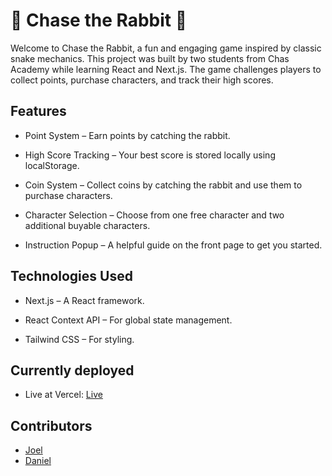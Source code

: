 
# 🐇 Chase the Rabbit 🐉

Welcome to Chase the Rabbit, a fun and engaging game inspired by classic snake mechanics. This project was built by two students from Chas Academy while learning React and Next.js. The game challenges players to collect points, purchase characters, and track their high scores.

## Features

- Point System – Earn points by catching the rabbit.

- High Score Tracking – Your best score is stored locally using localStorage.

- Coin System – Collect coins by catching the rabbit and use them to purchase characters.

- Character Selection – Choose from one free character and two additional buyable characters.

- Instruction Popup – A helpful guide on the front page to get you started.

## Technologies Used

- Next.js – A React framework.

- React Context API – For global state management.

- Tailwind CSS – For styling.
  
## Currently deployed
- Live at Vercel: <a href="https://chase-the-rabbit-yvfw.vercel.app/" target="_blank">Live</a>

  
## Contributors
- [Joel](https://github.com/Joel050505)
- [Daniel](https://github.com/Dantilldev)
